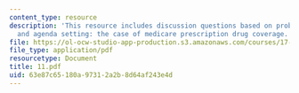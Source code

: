 ```yaml
---
content_type: resource
description: 'This resource includes discussion questions based on problem definition
  and agenda setting: the case of medicare prescription drug coverage.'
file: https://ol-ocw-studio-app-production.s3.amazonaws.com/courses/17-317-u-s-social-policy-spring-2006/63e87c65180a97312a2b8d64af243e4d_11.pdf
file_type: application/pdf
resourcetype: Document
title: 11.pdf
uid: 63e87c65-180a-9731-2a2b-8d64af243e4d
---
```

